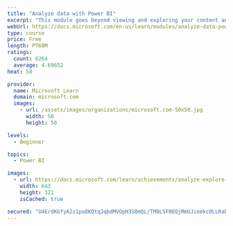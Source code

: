 ```yaml
---
title: "Analyze data with Power BI"
excerpt: "This module goes beyond viewing and exploring your content and explains how to interact with it by working with reports and dashboards to uncover and share new business insights."
webUrl: https://docs.microsoft.com/en-us/learn/modules/analyze-data-power-bi/
type: course
price: Free
length: PT60M
ratings:
  count: 6264
  average: 4.69652
heat: 58

provider:
  name: Microsoft Learn
  domain: microsoft.com
  images:
    - url: /assets/images/organizations/microsoft.com-50x50.jpg
      width: 50
      height: 50

levels:
  - Beginner

topics:
  - Power BI

images:
  - url: https://docs.microsoft.com/learn/achievements/analyze-explore-data-power-bi-social.png
    width: 643
    height: 321
    isCached: true

secured: "U4ErdKGfyA2z1pa8KQtqJqbdMVOpH3S8mQL/TM8LSF0EQjMmUJieekcOLLRaD7zDmgdXpZinqKL7mZSL2gsNZc2Loe7K8l4lXvmqCyMqGHNBUWG9tyNY/eaxW46OF3LcOKw7jQisakIekvj5nfI/ZmOElcfPGFNAdbSJBUahAaIWqKGxx99ysSelzvver5zM8lmfEuJSEGktKwVABe35RURI1KBIYFcwFGKdBLtko6mWYqwJQ26Jqn0jO7K6ZQFqExYmuIP4jMIjVcSl4iGrZPzhL91pbUEPURYkO3JHI+U0g+louSVy9JVLOkCyVz7KqW9RrQbwAO5ngWB34RNcK8J9s1NsJglgwLIjxbglZGh65AbBa6kNXjWDl+ugj1vKx3yKBzpmmwk6q3AvQenpIhgFDw9d5zvt/pG1yI1nOps=;yNpj22hvYmTID5nHt84kiQ=="
---
```


